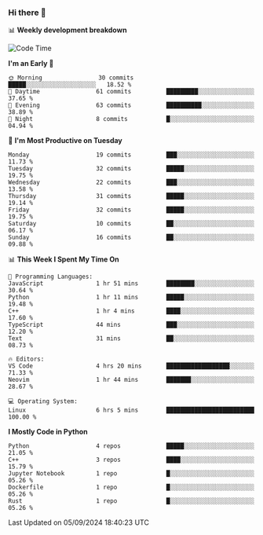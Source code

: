 ### Hi there 👋

📊 **Weekly development breakdown**
<!--START_SECTION:waka-->
![Code Time](http://img.shields.io/badge/Code%20Time-215%20hrs%2010%20mins-blue)

**I'm an Early 🐤** 

```text
🌞 Morning                30 commits          █████░░░░░░░░░░░░░░░░░░░░   18.52 % 
🌆 Daytime                61 commits          █████████░░░░░░░░░░░░░░░░   37.65 % 
🌃 Evening                63 commits          ██████████░░░░░░░░░░░░░░░   38.89 % 
🌙 Night                  8 commits           █░░░░░░░░░░░░░░░░░░░░░░░░   04.94 % 
```
📅 **I'm Most Productive on Tuesday** 

```text
Monday                   19 commits          ███░░░░░░░░░░░░░░░░░░░░░░   11.73 % 
Tuesday                  32 commits          █████░░░░░░░░░░░░░░░░░░░░   19.75 % 
Wednesday                22 commits          ███░░░░░░░░░░░░░░░░░░░░░░   13.58 % 
Thursday                 31 commits          █████░░░░░░░░░░░░░░░░░░░░   19.14 % 
Friday                   32 commits          █████░░░░░░░░░░░░░░░░░░░░   19.75 % 
Saturday                 10 commits          ██░░░░░░░░░░░░░░░░░░░░░░░   06.17 % 
Sunday                   16 commits          ██░░░░░░░░░░░░░░░░░░░░░░░   09.88 % 
```


📊 **This Week I Spent My Time On** 

```text
💬 Programming Languages: 
JavaScript               1 hr 51 mins        ████████░░░░░░░░░░░░░░░░░   30.64 % 
Python                   1 hr 11 mins        █████░░░░░░░░░░░░░░░░░░░░   19.48 % 
C++                      1 hr 4 mins         ████░░░░░░░░░░░░░░░░░░░░░   17.60 % 
TypeScript               44 mins             ███░░░░░░░░░░░░░░░░░░░░░░   12.20 % 
Text                     31 mins             ██░░░░░░░░░░░░░░░░░░░░░░░   08.73 % 

🔥 Editors: 
VS Code                  4 hrs 20 mins       ██████████████████░░░░░░░   71.33 % 
Neovim                   1 hr 44 mins        ███████░░░░░░░░░░░░░░░░░░   28.67 % 

💻 Operating System: 
Linux                    6 hrs 5 mins        █████████████████████████   100.00 % 
```

**I Mostly Code in Python** 

```text
Python                   4 repos             █████░░░░░░░░░░░░░░░░░░░░   21.05 % 
C++                      3 repos             ████░░░░░░░░░░░░░░░░░░░░░   15.79 % 
Jupyter Notebook         1 repo              █░░░░░░░░░░░░░░░░░░░░░░░░   05.26 % 
Dockerfile               1 repo              █░░░░░░░░░░░░░░░░░░░░░░░░   05.26 % 
Rust                     1 repo              █░░░░░░░░░░░░░░░░░░░░░░░░   05.26 % 
```




 Last Updated on 05/09/2024 18:40:23 UTC
<!--END_SECTION:waka-->
<!--
**R-enanVieira/R-enanVieira** is a ✨ _special_ ✨ repository because its `README.md` (this file) appears on your GitHub profile.

Here are some ideas to get you started:

- 🔭 I’m currently working on ...
- 🌱 I’m currently learning ...
- 👯 I’m looking to collaborate on ...
- 🤔 I’m looking for help with ...
- 💬 Ask me about ...
- 📫 How to reach me: ...
- 😄 Pronouns: ...
- ⚡ Fun fact: ...
-->

